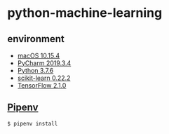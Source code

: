 # python-machine-learning

## environment
- [macOS 10.15.4](https://www.apple.com/tw/macos/catalina/)
- [PyCharm 2019.3.4](https://www.jetbrains.com/pycharm/)
- [Python 3.7.6](https://www.python.org/)
- [scikit-learn 0.22.2](https://github.com/scikit-learn/scikit-learn)
- [TensorFlow 2.1.0](https://www.tensorflow.org/)

## [Pipenv](https://github.com/pypa/pipenv)
```shell
$ pipenv install
```